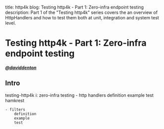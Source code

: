 title: http4k blog: Testing http4k - Part 1: Zero-infra endpoint testing
description: Part 1 of the "Testing http4k" series covers the an overview of HttpHandlers and how to test 
them both at unit, integration and system test level.

# Testing http4k - Part 1: Zero-infra endpoint testing

##### [@daviddenton][github] 

## Intro
testing-http4k i: zero-infra testing
    - http handlers 
        definition
        example 
        test
        hamkrest
        
    - filters
        definition
        example
        test

[github]: http://github.com/daviddenton
[http4k]: https://http4k.org
